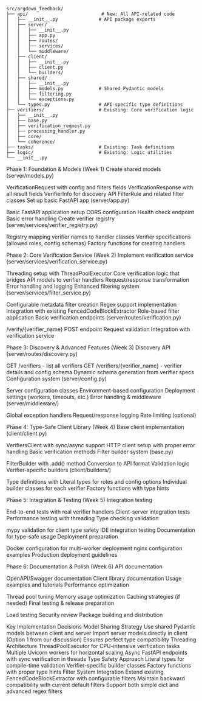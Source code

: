 ```
src/argdown_feedback/
├── api/                           # New: All API-related code
│   ├── __init__.py               # API package exports
│   ├── server/
│   │   ├── __init__.py
│   │   ├── app.py
│   │   ├── routes/
│   │   ├── services/
│   │   └── middleware/
│   ├── client/
│   │   ├── __init__.py
│   │   ├── client.py
│   │   └── builders/
│   ├── shared/
│   │   ├── __init__.py
│   │   ├── models.py             # Shared Pydantic models
│   │   ├── filtering.py
│   │   └── exceptions.py
│   └── types.py                  # API-specific type definitions
├── verifiers/                    # Existing: Core verification logic
│   ├── __init__.py
│   ├── base.py
│   ├── verification_request.py
│   ├── processing_handler.py
│   ├── core/
│   └── coherence/
├── tasks/                        # Existing: Task definitions
├── logic/                        # Existing: Logic utilities
└── __init__.py
```

Phase 1: Foundation & Models (Week 1)
Create shared models (server/models.py)

VerificationRequest with config and filters fields
VerificationResponse with all result fields
VerifierInfo for discovery API
FilterRule and related filter classes
Set up basic FastAPI app (server/app.py)

Basic FastAPI application setup
CORS configuration
Health check endpoint
Basic error handling
Create verifier registry (server/services/verifier_registry.py)

Registry mapping verifier names to handler classes
Verifier specifications (allowed roles, config schemas)
Factory functions for creating handlers


Phase 2: Core Verification Service (Week 2)
Implement verification service (server/services/verification_service.py)

Threading setup with ThreadPoolExecutor
Core verification logic that bridges API models to verifier handlers
Request/response transformation
Error handling and logging
Enhanced filtering system (server/services/filter_service.py)

Configurable metadata filter creation
Regex support implementation
Integration with existing FencedCodeBlockExtractor
Role-based filter application
Basic verification endpoints (server/routes/verification.py)

/verify/{verifier_name} POST endpoint
Request validation
Integration with verification service


Phase 3: Discovery & Advanced Features (Week 3)
Discovery API (server/routes/discovery.py)

GET /verifiers - list all verifiers
GET /verifiers/{verifier_name} - verifier details and config schema
Dynamic schema generation from verifier specs
Configuration system (server/config.py)

Server configuration classes
Environment-based configuration
Deployment settings (workers, timeouts, etc.)
Error handling & middleware (server/middleware/)

Global exception handlers
Request/response logging
Rate limiting (optional)


Phase 4: Type-Safe Client Library (Week 4)
Base client implementation (client/client.py)

VerifiersClient with sync/async support
HTTP client setup with proper error handling
Basic verification methods
Filter builder system (base.py)

FilterBuilder with .add() method
Conversion to API format
Validation logic
Verifier-specific builders (client/builders/)

Type definitions with Literal types for roles and config options
Individual builder classes for each verifier
Factory functions with type hints


Phase 5: Integration & Testing (Week 5)
Integration testing

End-to-end tests with real verifier handlers
Client-server integration tests
Performance testing with threading
Type checking validation

mypy validation for client type safety
IDE integration testing
Documentation for type-safe usage
Deployment preparation

Docker configuration for multi-worker deployment
nginx configuration examples
Production deployment guidelines


Phase 6: Documentation & Polish (Week 6)
API documentation

OpenAPI/Swagger documentation
Client library documentation
Usage examples and tutorials
Performance optimization

Thread pool tuning
Memory usage optimization
Caching strategies (if needed)
Final testing & release preparation

Load testing
Security review
Package building and distribution


Key Implementation Decisions
Model Sharing Strategy
Use shared Pydantic models between client and server
Import server models directly in client (Option 1 from our discussion)
Ensures perfect type compatibility
Threading Architecture
ThreadPoolExecutor for CPU-intensive verification tasks
Multiple Uvicorn workers for horizontal scaling
Async FastAPI endpoints with sync verification in threads
Type Safety Approach
Literal types for compile-time validation
Verifier-specific builder classes
Factory functions with proper type hints
Filter System Integration
Extend existing FencedCodeBlockExtractor with configurable filters
Maintain backward compatibility with current default filters
Support both simple dict and advanced regex filters